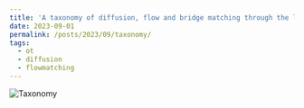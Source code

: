 ```yaml
---
title: 'A taxonomy of diffusion, flow and bridge matching through the lens of optimal transport'
date: 2023-09-01
permalink: /posts/2023/09/taxonomy/
tags:
  - ot
  - diffusion
  - flowmatching
---
```



![Taxonomy](https://github.com/JTT94/jtt94.github.io/blob/c337ff85666b727f56f2800f6576988573b65f33/files/BridgeOT.png)
